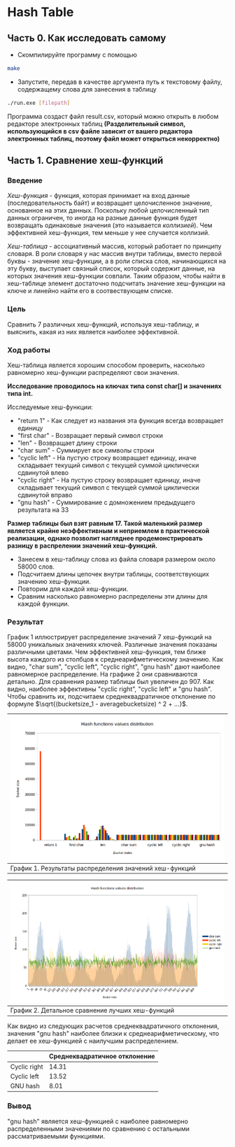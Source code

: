 # Hash Table


## Часть 0. Как исследовать самому


- Скомпилируйте программу с помощью

```sh
make
```

- Запустите, передав в качестве аргумента путь к текстовому файлу, содержащему слова для занесения в таблицу

```sh
./run.exe [filepath]
```

Программа создаст файл result.csv, который можно открыть в любом редакторе электронных таблиц **(Разделительный символ, использующийся в csv файле зависит от вашего редактора электронных таблиц, поэтому файл может открыться некорректно)**


## Часть 1. Сравнение хеш-функций


### Введение


*Хеш-функция* - функция, которая принимает на вход данные (последовательность байт) и возвращает целочисленное значение, основанное на этих данных. Поскольку любой целочисленный тип данных ограничен, то иногда на разные данные функция будет возвращать одинаковые значения (это называется *коллизией*). Чем эффективней хеш-функция, тем меньше у нее случается коллизий.

*Хеш-таблица* - ассоциативный массив, который работает по принципу словаря. В роли словаря у нас массив внутри таблицы, вместо первой буквы - значение хеш-функции, а в роли списка слов, начинающихся на эту букву, выступает связный список, который содержит данные, на которых значения хеш-функции совпали. Таким образом, чтобы найти в хеш-таблице элемент достаточно подсчитать значение хеш-функции на ключе и линейно найти его в соотвествующем списке.


### Цель


Сравнить 7 различных хеш-функций, используя хеш-таблицу, и выяснить, какая из них является наиболее эффективной.


### Ход работы


Хеш-таблица является хорошим способом проверить, насколько равномерно хеш-функции распределяют свои значения.

**Исследование проводилось на ключах типа const char[] и значениях типа int.**

Исследуемые хеш-функции:
- "return 1" - Как следует из названия эта функция всегда возвращает единицу
- "first char" - Возвращает первый символ строки
- "len" - Возвращает длину строки
- "char sum" - Суммирует все символы строки
- "cyclic left" - На пустую строку возвращает единицу, иначе складывает текущий символ с текущей суммой циклически сдвинутой влево
- "cyclic right" - На пустую строку возвращает единицу, иначе складывает текущий символ с текущей суммой циклически сдвинутой вправо
- "gnu hash" - Суммирование с домножением предыдущего результата на 33

**Размер таблицы был взят равным 17. Такой маленький размер является крайне неэффективным и неприемлем в практической реализации, однако позволит нагляднее продемонстрировать разницу в распрелении значений хеш-функций.**

- Занесем в хеш-таблицу слова из файла словаря размером около 58000 слов.
- Подсчитаем длины цепочек внутри таблицы, соответствующих значению хеш-функции.
- Повторим для каждой хеш-функции.
- Сравним насколько равномерно распределены эти длины для каждой функции.


### Результат


График 1 иллюстрирует распределение значений 7 хеш-функций на 58000 уникальных значениях ключей. Различные значения показаны различными цветами. Чем эффективней хеш-функция, тем ближе высота каждого из столбцов к среднеарифметическому значению. Как видно, "char sum", "cyclic left", "cyclic right", "gnu hash" дают наиболее равномерное распределение. На графике 2 они сравниваются детально. Для сравнения размер таблицы был увеличен до 907. Как видно, наиболее эффективны "cyclic right", "cyclic left" и "gnu hash". Чтобы сравнить их, подсчитаем среднеквадратичное отклонение по формуле $\sqrt{(bucketsize_1 - averagebucketsize) ^ 2 + ...}$.

| ![all-cmp](assets/all-cmp.png)                           |
|:---------------------------------------------------------|
|График 1. Результаты распределения значений хеш-функций   |

| ![top4-cmp](assets/top4-cmp.png)                |
|:------------------------------------------------|
|График 2. Детальное сравнение лучших хеш-функций |

Как видно из следующих расчетов среднеквадратичного отклонения, значения "gnu hash" наиболее близки к среднеарифметическому, что делает ее хеш-функцией с наилучшим распределением.

|              | Среднеквадратичное отклонение |
| ------------ | ----------------------------- |
| Cyclic right | 14.31                         |
| Cyclic left  | 13.52                         |
| GNU hash     | 8.01                          |


### Вывод


"gnu hash" является хеш-функцией с наиболее равномерно распределенными значениями по сравнению с остальными рассматриваемыми функциями.
